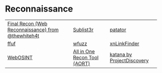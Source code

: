 # Reconnaissance

|                                                                                                 |                                                               |                                                                          |
| ----------------------------------------------------------------------------------------------- | ------------------------------------------------------------- | ------------------------------------------------------------------------ |
| [Final Recon (Web Reconnaissance) from @thewhiteh4t](https://github.com/thewhiteh4t/FinalRecon) | [Sublist3r](https://github.com/aboul3la/Sublist3r)            | [patator](https://github.com/lanjelot/patator)                           |
| [ffuf](https://github.com/ffuf/ffuf)                                                            | [wfuzz](https://github.com/xmendez/wfuzz)                     | [xnLinkFinder](https://github.com/xnl-h4ck3r/xnLinkFinder)               |
| [WebOSINT](https://github.com/C3n7ral051nt4g3ncy/webosint)                                      | [All in One Recon Tool (AORT)](https://github.com/D3Ext/AORT) | [katana by ProjectDiscovery](https://github.com/projectdiscovery/katana) |
